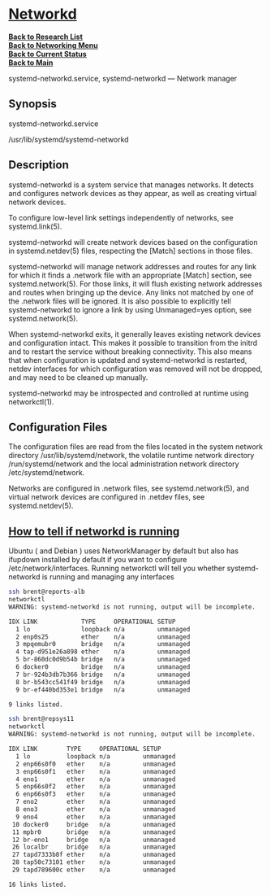 # **[Networkd](https://launchpad.net/netplan)**

**[Back to Research List](../../research_list.md)**\
**[Back to Networking Menu](./networking_menu.md)**\
**[Back to Current Status](../../../development/status/weekly/current_status.md)**\
**[Back to Main](../../../README.md)**

systemd-networkd.service, systemd-networkd — Network manager

## Synopsis

systemd-networkd.service

/usr/lib/systemd/systemd-networkd

## Description

systemd-networkd is a system service that manages networks. It detects and configures network devices as they appear, as well as creating virtual network devices.

To configure low-level link settings independently of networks, see systemd.link(5).

systemd-networkd will create network devices based on the configuration in systemd.netdev(5) files, respecting the [Match] sections in those files.

systemd-networkd will manage network addresses and routes for any link for which it finds a .network file with an appropriate [Match] section, see systemd.network(5). For those links, it will flush existing network addresses and routes when bringing up the device. Any links not matched by one of the .network files will be ignored. It is also possible to explicitly tell systemd-networkd to ignore a link by using Unmanaged=yes option, see systemd.network(5).

When systemd-networkd exits, it generally leaves existing network devices and configuration intact. This makes it possible to transition from the initrd and to restart the service without breaking connectivity. This also means that when configuration is updated and systemd-networkd is restarted, netdev interfaces for which configuration was removed will not be dropped, and may need to be cleaned up manually.

systemd-networkd may be introspected and controlled at runtime using networkctl(1).

## Configuration Files

The configuration files are read from the files located in the system network directory /usr/lib/systemd/network, the volatile runtime network directory /run/systemd/network and the local administration network directory /etc/systemd/network.

Networks are configured in .network files, see systemd.network(5), and virtual network devices are configured in .netdev files, see systemd.netdev(5).

## **[How to tell if networkd is running](https://unix.stackexchange.com/questions/640658/determine-current-networking-manager-being-used-on-linux#:~:text=Ubuntu%20(%20and%20Debian%20)%20uses%20NetworkManager,running%20and%20managing%20any%20interfaces.)**

Ubuntu ( and Debian ) uses NetworkManager by default but also has ifupdown installed by default if you want to configure /etc/network/interfaces. Running networkctl will tell you whether systemd-networkd is running and managing any interfaces

```bash
ssh brent@reports-alb
networkctl
WARNING: systemd-networkd is not running, output will be incomplete.

IDX LINK            TYPE     OPERATIONAL SETUP    
  1 lo              loopback n/a         unmanaged
  2 enp0s25         ether    n/a         unmanaged
  3 mpqemubr0       bridge   n/a         unmanaged
  4 tap-d951e26a898 ether    n/a         unmanaged
  5 br-860dc0d9b54b bridge   n/a         unmanaged
  6 docker0         bridge   n/a         unmanaged
  7 br-924b3db7b366 bridge   n/a         unmanaged
  8 br-b543cc541f49 bridge   n/a         unmanaged
  9 br-ef440bd353e1 bridge   n/a         unmanaged

9 links listed.

ssh brent@repsys11
networkctl
WARNING: systemd-networkd is not running, output will be incomplete.

IDX LINK        TYPE     OPERATIONAL SETUP    
  1 lo          loopback n/a         unmanaged
  2 enp66s0f0   ether    n/a         unmanaged
  3 enp66s0f1   ether    n/a         unmanaged
  4 eno1        ether    n/a         unmanaged
  5 enp66s0f2   ether    n/a         unmanaged
  6 enp66s0f3   ether    n/a         unmanaged
  7 eno2        ether    n/a         unmanaged
  8 eno3        ether    n/a         unmanaged
  9 eno4        ether    n/a         unmanaged
 10 docker0     bridge   n/a         unmanaged
 11 mpbr0       bridge   n/a         unmanaged
 12 br-eno1     bridge   n/a         unmanaged
 26 localbr     bridge   n/a         unmanaged
 27 tapd7333b8f ether    n/a         unmanaged
 28 tap50c73101 ether    n/a         unmanaged
 29 tapd789600c ether    n/a         unmanaged

16 links listed.

```
